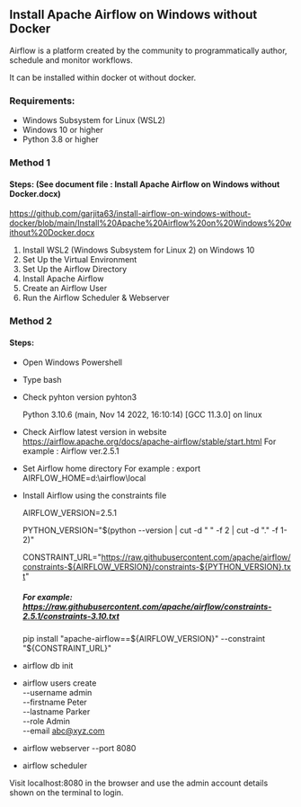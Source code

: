 ## Install Apache Airflow on Windows without Docker

Airflow is a platform created by the community to programmatically author, schedule and monitor workflows.

It can be installed within docker ot without docker.

### Requirements:
- Windows Subsystem for Linux (WSL2)
- Windows 10 or higher
- Python 3.8 or higher

### Method 1
#### Steps: (See document file : Install Apache Airflow on Windows without Docker.docx) 
https://github.com/garjita63/install-airflow-on-windows-without-docker/blob/main/Install%20Apache%20Airflow%20on%20Windows%20without%20Docker.docx

1. Install WSL2 (Windows Subsystem for Linux 2) on Windows 10
2. Set Up the Virtual Environment
3. Set Up the Airflow Directory
4. Install Apache Airflow
5. Create an Airflow User
6. Run the Airflow Scheduler & Webserver

### Method 2
#### Steps:
- Open Windows Powershell
- Type bash
- Check pyhton version
  pyhton3
  
  Python 3.10.6 (main, Nov 14 2022, 16:10:14) [GCC 11.3.0] on linux
- Check Airflow latest version in website https://airflow.apache.org/docs/apache-airflow/stable/start.html
  For example : Airflow ver.2.5.1
- Set Airflow home directory 
  For example : export AIRFLOW_HOME=d:\airflow\local
- Install Airflow using the constraints file

  AIRFLOW_VERSION=2.5.1
  
  PYTHON_VERSION="$(python --version | cut -d " " -f 2 | cut -d "." -f 1-2)"
  
  CONSTRAINT_URL="https://raw.githubusercontent.com/apache/airflow/constraints-${AIRFLOW_VERSION}/constraints-${PYTHON_VERSION}.txt"
  
  ##### For example: https://raw.githubusercontent.com/apache/airflow/constraints-2.5.1/constraints-3.10.txt
  pip install "apache-airflow==${AIRFLOW_VERSION}" --constraint "${CONSTRAINT_URL}"

- airflow db init

- airflow users create \
    --username admin \
    --firstname Peter \
    --lastname Parker \
    --role Admin \
    --email abc@xyz.com

- airflow webserver --port 8080

- airflow scheduler

Visit localhost:8080 in the browser and use the admin account details shown on the terminal to login.
